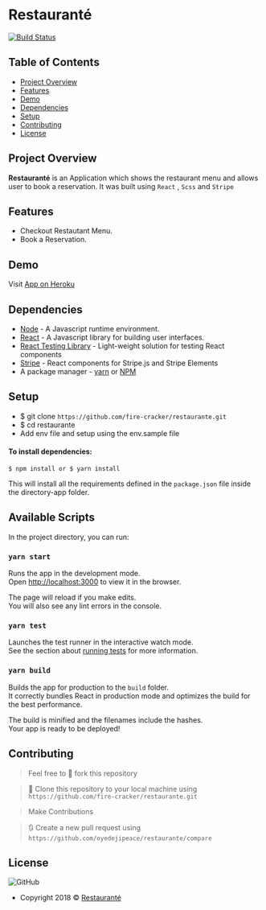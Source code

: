 # Restauranté

[![Build Status](https://travis-ci.org/fire-cracker/restaurante.svg?branch=master)](https://travis-ci.org/fire-cracker/restaurante)

## Table of Contents

- [Project Overview](#Project-Overview)
- [Features](#Features)
- [Demo](#Demo)
- [Dependencies](#Dependencies)
- [Setup](#Setup)
- [Contributing](#contributing)
- [License](#License)

## Project Overview

**Restauranté** is an Application which shows the restaurant menu and allows user to book a reservation. It was built using `React` , `Scss` and `Stripe`

## Features

- Checkout Restautant Menu.
- Book a Reservation.

## Demo

Visit [App on Heroku](https://firecracker-restaurante.herokuapp.com/)

## Dependencies

- [Node](https://nodejs.org/en/download/) - A Javascript runtime environment.
- [React](https://reactjs.org/) - A Javascript library for building user interfaces.
- [React Testing Library](https://testing-library.com/docs) - Light-weight solution for testing React components
- [Stripe](https://stripe.com/docs/stripe-js/react) - React components for Stripe.js and Stripe Elements
- A package manager - [yarn](https://yarnpkg.com/lang/en/) or [NPM](https://www.npmjs.com/)

## Setup

- \$ git clone `https://github.com/fire-cracker/restaurante.git`
- \$ cd restaurante
- Add env file and setup using the env.sample file

#### To install dependencies:

```
$ npm install or $ yarn install
```

This will install all the requirements defined in the `package.json` file inside the directory-app folder.

## Available Scripts

In the project directory, you can run:

### `yarn start`

Runs the app in the development mode.<br />
Open [http://localhost:3000](http://localhost:3000) to view it in the browser.

The page will reload if you make edits.<br />
You will also see any lint errors in the console.

### `yarn test`

Launches the test runner in the interactive watch mode.<br />
See the section about [running tests](https://facebook.github.io/create-react-app/docs/running-tests) for more information.

### `yarn build`

Builds the app for production to the `build` folder.<br />
It correctly bundles React in production mode and optimizes the build for the best performance.

The build is minified and the filenames include the hashes.<br />
Your app is ready to be deployed!


## Contributing

> Feel free to 🍴 fork this repository

> 👯 Clone this repository to your local machine using `https://github.com/fire-cracker/restaurante.git`

> Make Contributions

> 🔃 Create a new pull request using `https://github.com/oyedejipeace/restaurante/compare`

## License

![GitHub](https://img.shields.io/github/license/mashape/apistatus.svg)

- Copyright 2018 © <a href="" target="_blank">Restauranté</a>